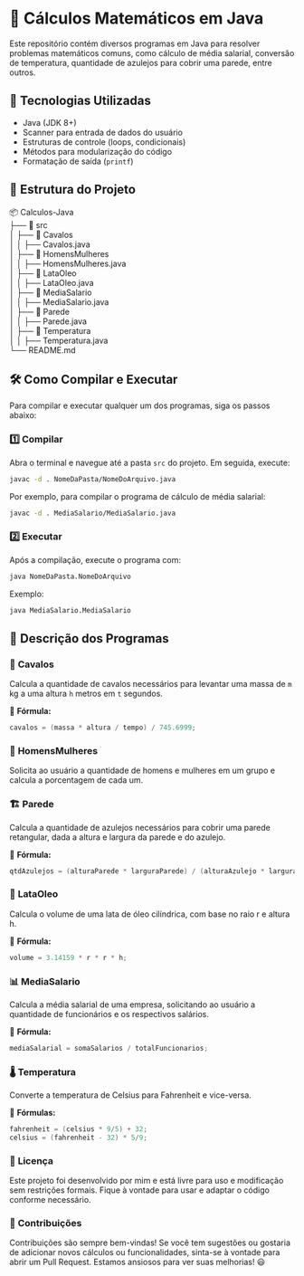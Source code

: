 # 📌 Cálculos Matemáticos em Java

Este repositório contém diversos programas em Java para resolver problemas matemáticos comuns, como cálculo de média salarial, conversão de temperatura, quantidade de azulejos para cobrir uma parede, entre outros.

## 🚀 Tecnologias Utilizadas

- Java (JDK 8+)
- Scanner para entrada de dados do usuário
- Estruturas de controle (loops, condicionais)
- Métodos para modularização do código
- Formatação de saída (`printf`)

## 📂 Estrutura do Projeto

📦 Calculos-Java  
├── 📁 src  
│   ├── 📁 Cavalos  
│   │   ├── Cavalos.java  
│   ├── 📁 HomensMulheres  
│   │   ├── HomensMulheres.java  
│   ├── 📁 LataOleo  
│   │   ├── LataOleo.java  
│   ├── 📁 MediaSalario  
│   │   ├── MediaSalario.java  
│   ├── 📁 Parede  
│   │   ├── Parede.java  
│   ├── 📁 Temperatura  
│   │   ├── Temperatura.java  
└── README.md

## 🛠️ Como Compilar e Executar

Para compilar e executar qualquer um dos programas, siga os passos abaixo:

### 1️⃣ **Compilar**
Abra o terminal e navegue até a pasta `src` do projeto. Em seguida, execute:

```sh
javac -d . NomeDaPasta/NomeDoArquivo.java
```

Por exemplo, para compilar o programa de cálculo de média salarial:

```sh
javac -d . MediaSalario/MediaSalario.java
```

### 2️⃣ **Executar**
Após a compilação, execute o programa com:

```sh
java NomeDaPasta.NomeDoArquivo
```

Exemplo:

```sh
java MediaSalario.MediaSalario
```

## 📌 Descrição dos Programas

### 🏇 **Cavalos**

Calcula a quantidade de cavalos necessários para levantar uma massa de `m` kg a uma altura `h` metros em `t` segundos.

📌 **Fórmula:**  
```java
cavalos = (massa * altura / tempo) / 745.6999;
```

### 👥 **HomensMulheres**

Solicita ao usuário a quantidade de homens e mulheres em um grupo e calcula a porcentagem de cada um.

### 🏗️ **Parede**

Calcula a quantidade de azulejos necessários para cobrir uma parede retangular, dada a altura e largura da parede e do azulejo.

📌 **Fórmula:**
```java
qtdAzulejos = (alturaParede * larguraParede) / (alturaAzulejo * larguraAzulejo);
```

### 🥫 **LataOleo**

Calcula o volume de uma lata de óleo cilíndrica, com base no raio r e altura h.

📌 **Fórmula:**
```java
volume = 3.14159 * r * r * h;
```

### 📊 **MediaSalario**

Calcula a média salarial de uma empresa, solicitando ao usuário a quantidade de funcionários e os respectivos salários.

📌 **Fórmula:**
```java
mediaSalarial = somaSalarios / totalFuncionarios;
```

### 🌡️ **Temperatura**

Converte a temperatura de Celsius para Fahrenheit e vice-versa.

📌 **Fórmulas:**
```java
fahrenheit = (celsius * 9/5) + 32;
celsius = (fahrenheit - 32) * 5/9;
```

### 📜 **Licença**

Este projeto foi desenvolvido por mim e está livre para uso e modificação sem restrições formais. Fique à vontade para usar e adaptar o código conforme necessário.

### 🤝 **Contribuições**

Contribuições são sempre bem-vindas! Se você tem sugestões ou gostaria de adicionar novos cálculos ou funcionalidades, sinta-se à vontade para abrir um Pull Request. Estamos ansiosos para ver suas melhorias! 😃
